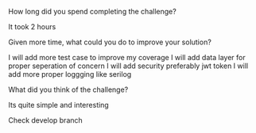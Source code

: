 How long did you spend completing the challenge?

It took 2 hours 


Given more time, what could you do to improve your solution?

I will add more test case to improve my coverage
I will add  data layer for proper seperation of concern
I will add security preferably jwt token
I will add more proper loggging like serilog


What did you think of the challenge?

Its quite simple and interesting 

Check develop branch 
